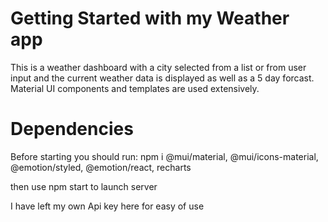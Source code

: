 # Getting Started with my Weather app

This is a weather dashboard with a city selected from a list or from user input and the current weather data is displayed as well as a 5 day forcast.
Material UI components and templates are used extensively.

# Dependencies

Before starting you should run:
npm i @mui/material, @mui/icons-material, @emotion/styled, @emotion/react, recharts

then use npm start to launch server

I have left my own Api key here for easy of use

